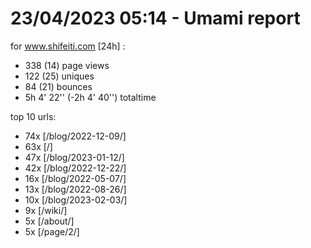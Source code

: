 # 23/04/2023 05:14 - Umami report
for www.shifeiti.com [24h] :

 - 338 (14) page views
 - 122 (25) uniques
 - 84 (21) bounces
 - 5h 4' 22'' (-2h 4' 40'') totaltime


top 10 urls:
 - 74x [/blog/2022-12-09/]
 - 63x [/]
 - 47x [/blog/2023-01-12/]
 - 42x [/blog/2022-12-22/]
 - 16x [/blog/2022-05-07/]
 - 13x [/blog/2022-08-26/]
 - 10x [/blog/2023-02-03/]
 - 9x [/wiki/]
 - 5x [/about/]
 - 5x [/page/2/]


